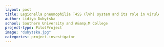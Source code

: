 ```yaml
---
layout: post
title: Legionella pneumophilia T4SS (lvh) system and its role in virulence
author: Lidiya Dubytska
school: Southern University and A&amp;M College
project-type: PilotProject
image: "dubytska.jpg"
categories: project-investigator
---
```



